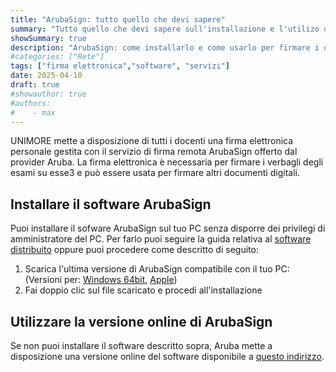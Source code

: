 ```yaml
---
title: "ArubaSign: tutto quello che devi sapere"
summary: "Tutto quello che devi sapere sull'installazione e l'utilizo del programma per la firma elettronica ArubaSign."
showSummary: true
description: "ArubaSign: come installarlo e come usarlo per firmare i documenti"
#categories: ["Rete"]
tags: ["firma elettronica","software", "servizi"]
date: 2025-04-10
draft: true
#showauthor: true
#authors:
#    - max
---
```

UNIMORE mette a disposizione di tutti i docenti una firma elettronica personale gestita con il servizio di firma remota ArubaSign offerto dal provider Aruba. La firma elettronica è necessaria per firmare i verbagli degli esami su esse3 e può essere usata per firmare altri documenti digitali.


## Installare il software ArubaSign

Puoi installare il sofware ArubaSign sul tuo PC senza disporre dei privilegi di amministratore del PC. Per farlo puoi seguire la guida relativa al [software distribuito](/guide/servizi/software-autorizzato/) oppure puoi procedere come descritto di seguito:

1. Scarica l'ultima versione di ArubaSign compatibile con il tuo PC: (Versioni per: [Windows 64bit](https://updatesfirma.aruba.it/downloads/ArubaSign-latest(standard).msi), [Apple](https://updatesfirma.aruba.it/downloads/ArubaSign-latest-OSX.dmg))
2. Fai doppio clic sul file scaricato e procedi all'installazione


## Utilizzare la versione online di ArubaSign

Se non puoi installare il software descritto sopra, Aruba mette a disposizione una versione online del software disponibile a [questo indirizzo](https://arubasign.arubapec.it).

